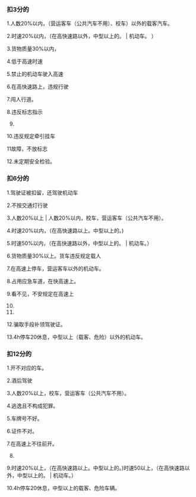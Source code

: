 
<BlogInfo id="1391" title="科目一笔记" author="夏哲哲" pv=0 read_times=0 pre_cost_time=28 category="驾校知识" tag_list="[]" create_time="2021.07.05 21:11:02.954637" update_time="2021.07.05 21:12:52" />

### **扣3分的**

1.人数20%以内，（营运客车（公共汽车不用）、校车）以外的载客汽车。

2.时速20%以内，（在高快速路以外，中型以上的。 |  机动车。 ）

3.货物质量30%以内，

4.低于高速时速

5.禁止的机动车驶入高速

6.在高快速路上，违规行驶

7.闯人行道。

8.违反标志指示

9.

10.违反规定牵引挂车

11故障，不放标志

12.未定期安全检验。

###  **扣6分的**

1.驾驶证被扣留，还驾驶机动车

2.不按交通灯行驶

3.人数20%以上 | 人数20%以内，校车，营运客车（公共汽车不用）。

4.时速20%以内，（在高快速路以上。中型以上的。)

5.时速50%以内，（在高快速路以外，中型以上的。 |  机动车。）

6.货物质量30%以上。货车违反规定载人

7.在高速上停车，营运客车以外的机动车。

8.占用应急车道，在快高速上。

9.看不见，不安规定在高速上

10.

11.

12.骗取手段补领驾驶证。

13.4h停车20休息，中型以上（载客、危险）以外的机动车。

### 扣12分的

1.开不对应的车。

2.酒后驾驶

3.人数20%以上，校车，营运客车（公共汽车不用）。

4.逃逸且不构成犯罪。

5.车牌号不好。

6.证件不对。

7.在高速上不往前开。

8.

9.时速20%以上，（在高快速路以上。中型以上的。)时速50以上，（在高快速路以外，中型以上的。 |  机动车。）

10.4h停车20休息，中型以上的载客、危险车辆。


